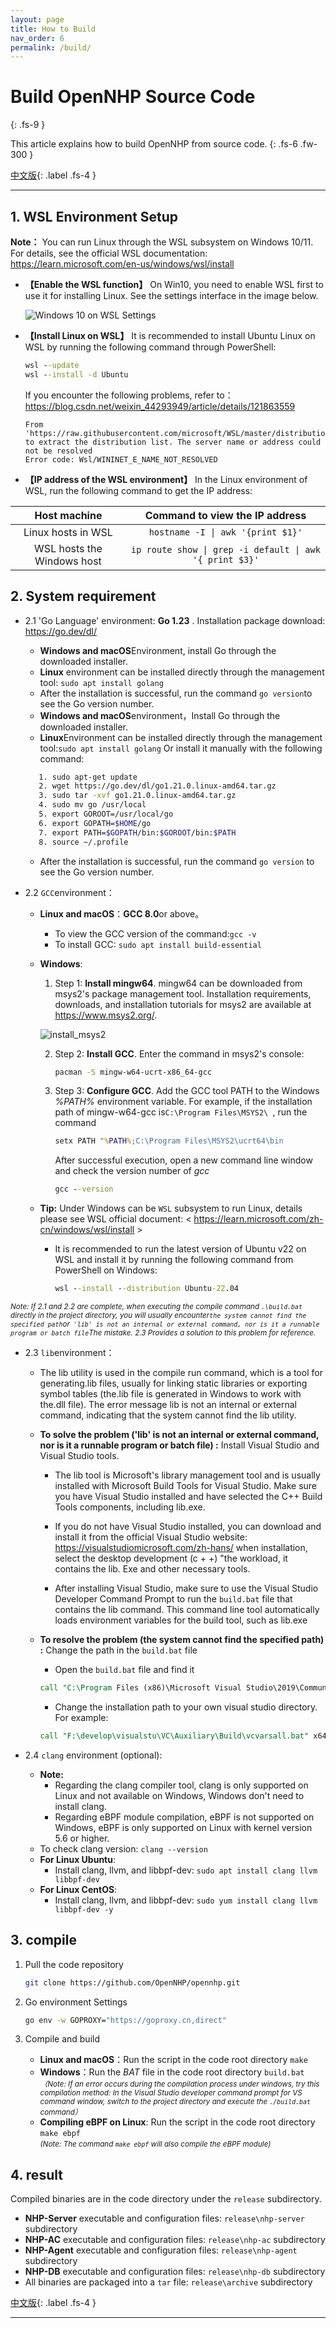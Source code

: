 ```yaml
---
layout: page
title: How to Build
nav_order: 6
permalink: /build/
---
```


# Build OpenNHP Source Code
{: .fs-9 }

This article explains how to build OpenNHP from source code.
{: .fs-6 .fw-300 }

[中文版](/zh-cn/build/){: .label .fs-4 }

---

## 1. WSL Environment Setup

**Note：** You can run Linux through the WSL subsystem on Windows 10/11. For details, see the official WSL documentation: https://learn.microsoft.com/en-us/windows/wsl/install

- **【Enable the WSL function】** On Win10, you need to enable WSL first to use it for installing Linux. See the settings interface in the image below.

   ![Windows 10 on WSL Settings](/images/win10wsl_en.png)

- **【Install Linux on WSL】** It is recommended to install Ubuntu Linux on WSL by running the following command through PowerShell:

   ```bat
   wsl --update
   wsl --install -d Ubuntu
   ```

   If you encounter the following problems, refer to：<https://blog.csdn.net/weixin_44293949/article/details/121863559>

   ```text
   From 'https://raw.githubusercontent.com/microsoft/WSL/master/distributions/DistributionInfo.json' to extract the distribution list. The server name or address could not be resolved
   Error code: Wsl/WININET_E_NAME_NOT_RESOLVED
   ```

- **【IP address of the WSL environment】** In the Linux environment of WSL, run the following command to get the IP address:

|        Host machine        |             Command to view the IP address              |
| :------------------------: | :-----------------------------------------------------: |
|     Linux hosts in WSL     |            `hostname -I \| awk '{print $1}'`            |
| WSL hosts the Windows host | `ip route show \| grep -i default \| awk '{ print $3}'` |

## 2. System requirement

- 2.1 'Go Language' environment: **Go 1.23** . Installation package download: <https://go.dev/dl/>
  - **Windows and macOS**Environment, install Go through the downloaded installer.
  - **Linux** environment can be installed directly through the management tool: `sudo apt install golang`
  - After the installation is successful, run the command `go version`to see the Go version number.
  - **Windows and macOS**environment，Install Go through the downloaded installer.
  - **Linux**Environment can be installed directly through the management tool:`sudo apt install golang` Or install it manually with the following command:

   ```bash
      1. sudo apt-get update
      2. wget https://go.dev/dl/go1.21.0.linux-amd64.tar.gz
      3. sudo tar -xvf go1.21.0.linux-amd64.tar.gz
      4. sudo mv go /usr/local
      5. export GOROOT=/usr/local/go
      6. export GOPATH=$HOME/go
      7. export PATH=$GOPATH/bin:$GOROOT/bin:$PATH
      8. source ~/.profile
   ```

  - After the installation is successful, run the command `go version` to see the Go version number.
- 2.2 `GCC`environment：
  - **Linux and macOS**：**GCC 8.0**or above。
    - To view the GCC version of the command:`gcc -v`
    - To install GCC: `sudo apt install build-essential`
  - **Windows**:
    1. Step 1: **Install mingw64**. mingw64 can be downloaded from msys2's package management tool. Installation requirements, downloads, and installation tutorials for msys2 are available at <https://www.msys2.org/>.

    ![install_msys2](/images/install_msys2.png)

    2. Step 2: **Install GCC**. Enter the command in msys2's console:

       ```bash
       pacman -S mingw-w64-ucrt-x86_64-gcc
       ```

    3. Step 3: **Configure GCC**. Add the GCC tool PATH to the Windows *%PATH%* environment variable. For example, if the installation path of mingw-w64-gcc is`C:\Program Files\MSYS2\ `, run the command

       ```bat
       setx PATH "%PATH%;C:\Program Files\MSYS2\ucrt64\bin
       ```
       After successful execution, open a new command line window and check the version number of *gcc*
       ```bat
       gcc --version
       ```

  - **Tip:** Under Windows can be ` WSL ` subsystem to run Linux, details please see WSL official document: < https://learn.microsoft.com/zh-cn/windows/wsl/install >
    - It is recommended to run the latest version of Ubuntu v22 on WSL and install it by running the following command from PowerShell on Windows:
      ```bat
      wsl --install --distribution Ubuntu-22.04
      ```

<small>*Note: If 2.1 and 2.2 are complete, when executing the compile command `.\build.bat `directly in the project directory, you will usually encounter` the system cannot find the specified path `or` 'lib' is not an internal or external command, nor is it a runnable program or batch file`The mistake. 2.3 Provides a solution to this problem for reference.*</small>

- 2.3 `lib`environment：


  - The lib utility is used in the compile run command, which is a tool for generating.lib files, usually for linking static libraries or exporting symbol tables (the.lib file is generated in Windows to work with the.dll file). The error message lib is not an internal or external command, indicating that the system cannot find the lib utility.

  - **To solve the problem ('lib' is not an internal or external command, nor is it a runnable program or batch file) :** Install Visual Studio and Visual Studio tools.

    - The lib tool is Microsoft's library management tool and is usually installed with Microsoft Build Tools for Visual Studio. Make sure you have Visual Studio installed and have selected the C++ Build Tools components, including lib.exe.

    - If you do not have Visual Studio installed, you can download and install it from the official Visual Studio website: https://visualstudiomicrosoft.com/zh-hans/ when installation, select the desktop development (c + +) "the workload, it contains the lib. Exe and other necessary tools.

    - After installing Visual Studio, make sure to use the Visual Studio Developer Command Prompt to run the `build.bat` file that contains the lib command. This command line tool automatically loads environment variables for the build tool, such as lib.exe

   - **To resolve the problem (the system cannot find the specified path) :** Change the path in the `build.bat` file

     - Open the `build.bat` file and find it
     ```bat
     call "C:\Program Files (x86)\Microsoft Visual Studio\2019\Community\VC\Auxiliary\Build\vcvarsall.bat" x64
     ```

     - Change the installation path to your own visual studio directory. For example:
     ```bat
     call "F:\develop\visualstu\VC\Auxiliary\Build\vcvarsall.bat" x64
     ```
   
- 2.4 `clang` environment (optional):

  - **Note:**
    - Regarding the clang compiler tool, clang is only supported on Linux and not available on Windows, Windows don't need to install clang.
    - Regarding eBPF module compilation, eBPF is not supported on Windows, eBPF is only supported on Linux with kernel version 5.6 or higher.
  - To check clang version: `clang --version`
  - **For Linux Ubuntu**:
    - Install clang, llvm, and libbpf-dev: `sudo apt install clang llvm libbpf-dev`
  - **For Linux CentOS**:
    - Install clang, llvm, and libbpf-dev: `sudo yum install clang llvm libbpf-dev -y`
    

## 3. compile

1. Pull the code repository

   ```bash
   git clone https://github.com/OpenNHP/opennhp.git
   ```

2. Go environment Settings

   ```bash
   go env -w GOPROXY="https://goproxy.cn,direct"
   ```

3. Compile and build
   - **Linux and macOS**：Run the script in the code root directory
   `make`
   - **Windows**：Run the *BAT* file in the code root directory
   `build.bat`<br>
   <small>*（Note: If an error occurs during the compilation process under windows, try this compilation method: In the Visual Studio developer command prompt for VS command window, switch to the project directory and execute the `./build.bat `command）*</small>
   - **Compiling eBPF on Linux**: Run the script in the code root directory
   `make ebpf`<br>
   <small>*(Note: The command `make ebpf` will also compile the eBPF module)*</small>

## 4. result

Compiled binaries are in the code directory under the `release` subdirectory.

- **NHP-Server** executable and configuration files: `release\nhp-server` subdirectory
- **NHP-AC** executable and configuration files: `release\nhp-ac` subdirectory
- **NHP-Agent** executable and configuration files: `release\nhp-agent` subdirectory
- **NHP-DB** executable and configuration files: `release\nhp-db` subdirectory
- All binaries are packaged into a `tar` file: `release\archive` subdirectory

[中文版](/zh-cn/build/){: .label .fs-4 }

---

